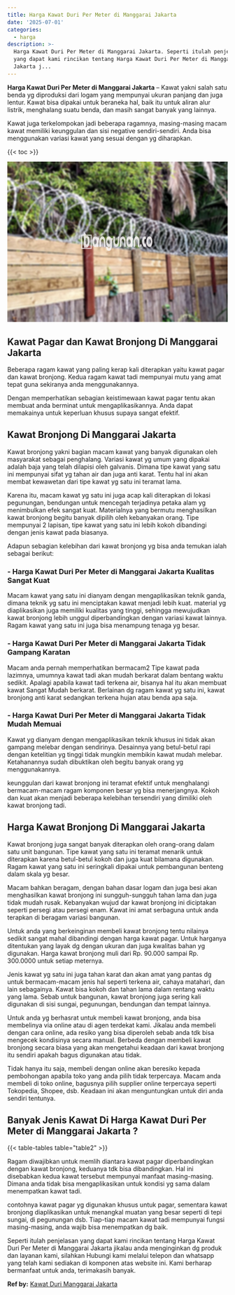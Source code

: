 ```yaml
---
title: Harga Kawat Duri Per Meter di Manggarai Jakarta
date: '2025-07-01'
categories:
  - harga
description: >-
  Harga Kawat Duri Per Meter di Manggarai Jakarta. Seperti itulah penjelasan
  yang dapat kami rincikan tentang Harga Kawat Duri Per Meter di Manggarai
  Jakarta j...
---
```


**Harga Kawat Duri Per Meter di Manggarai Jakarta** – Kawat yakni salah satu benda yg diproduksi dari logam yang mempunyai ukuran panjang dan juga lentur. Kawat bisa dipakai untuk beraneka hal, baik itu untuk aliran alur listrik, menghalang suatu benda, dan masih sangat banyak yang lainnya.

Kawat juga terkelompokan jadi beberapa ragamnya, masing-masing macam kawat memiliki keunggulan dan sisi negative sendiri-sendiri. Anda bisa menggunakan variasi kawat yang sesuai dengan yg diharapkan.

{{< toc >}}

![Harga Kawat Duri Per Meter di Manggarai Jakarta](/images/jual-kawat-murah12.png)

## Kawat Pagar dan Kawat Bronjong Di Manggarai Jakarta

Beberapa ragam kawat yang paling kerap kali diterapkan yaitu kawat pagar dan kawat bronjong. Kedua ragam kawat tadi mempunyai mutu yang amat tepat guna sekiranya anda menggunakannya.

Dengan memperhatikan sebagian keistimewaan kawat pagar tentu akan membuat anda berminat untuk mengaplikasikannya. Anda dapat memakainya untuk keperluan khusus supaya sangat efektif.

## Kawat Bronjong Di Manggarai Jakarta

Kawat bronjong yakni bagian macam kawat yang banyak digunakan oleh masyarakat sebagai penghalang. Variasi kawat yg umum yang dipakai adalah baja yang telah dilapisi oleh galvanis. Dimana tipe kawat yang satu ini mempunyai sifat yg tahan air dan juga anti karat. Tentu hal ini akan membat kewawetan dari tipe kawat yg satu ini teramat lama.

Karena itu, macam kawat yg satu ini juga acap kali diterapkan di lokasi pegunungan, bendungan untuk mencegah terjadinya petaka alam yg menimbulkan efek sangat kuat. Materialnya yang bermutu menghasilkan kawat bronjong begitu banyak dipilih oleh kebanyakan orang. Tipe mempunyai 2 lapisan, tipe kawat yang satu ini lebih kokoh dibandingi dengan jenis kawat pada biasanya.

Adapun sebagian kelebihan dari kawat bronjong yg bisa anda temukan ialah sebagai berikut:

### \- Harga Kawat Duri Per Meter di Manggarai Jakarta Kualitas Sangat Kuat

Macam kawat yang satu ini dianyam dengan mengaplikasikan teknik ganda, dimana teknik yg satu ini menciptakan kawat menjadi lebih kuat. material yg diaplikasikan juga memiliki kualitas yang tinggi, sehingga mewujudkan kawat bronjong lebih unggul diperbandingkan dengan variasi kawat lainnya. Ragam kawat yang satu ini juga bisa menampung tenaga yg besar.

### \- Harga Kawat Duri Per Meter di Manggarai Jakarta Tidak Gampang Karatan

Macam anda pernah memperhatikan bermacam2 Tipe kawat pada lazimnya, umumnya kawat tadi akan mudah berkarat dalam bentang waktu sedikit. Apalagi apabila kawat tadi terkena air, bisanya hal itu akan membuat kawat Sangat Mudah berkarat. Berlainan dg ragam kawat yg satu ini, kawat bronjong anti karat sedangkan terkena hujan atau benda apa saja.

### \- Harga Kawat Duri Per Meter di Manggarai Jakarta Tidak Mudah Memuai

Kawat yg dianyam dengan mengaplikasikan teknik khusus ini tidak akan gampang melebar dengan sendirinya. Desainnya yang betul-betul rapi dengan ketelitian yg tinggi tidak mungkin membikin kawat mudah melebar. Ketahanannya sudah dibuktikan oleh begitu banyak orang yg menggunakannya.

keunggulan dari kawat bronjong ini teramat efektif untuk menghalangi bermacam-macam ragam komponen besar yg bisa menerjangnya. Kokoh dan kuat akan menjadi beberapa kelebihan tersendiri yang dimiliki oleh kawat bronjong tadi.

## Harga Kawat Bronjong Di Manggarai Jakarta

Kawat bronjong juga sangat banyak diterapkan oleh orang-orang dalam satu unit bangunan. Tipe kawat yang satu ini teramat menarik untuk diterapkan karena betul-betul kokoh dan juga kuat bilamana digunakan. Ragam kawat yang satu ini seringkali dipakai untuk pembangunan benteng dalam skala yg besar.

Macam bahkan beragam, dengan bahan dasar logam dan juga besi akan menghasilkan kawat bronjong ini sungguh-sungguh tahan lama dan juga tidak mudah rusak. Kebanyakan wujud dar kawat bronjong ini diciptakan seperti persegi atau persegi enam. Kawat ini amat serbaguna untuk anda terapkan di beragam variasi bangunan.

Untuk anda yang berkeinginan membeli kawat bronjong tentu nilainya sedikit sangat mahal dibandingi dengan harga kawat pagar. Untuk harganya ditentukan yang layak dg dengan ukuran dan juga kwalitas bahan yg digunakan. Harga kawat bronjong muli dari Rp. 90.000 sampai Rp. 300.0000 untuk setiap meternya.

Jenis kawat yg satu ini juga tahan karat dan akan amat yang pantas dg untuk bermacam-macam jenis hal seperti terkena air, cahaya matahari, dan lain sebagainya. Kawat bisa kokoh dan tahan lama dalam rentang waktu yang lama. Sebab untuk bangunan, kawat bronjong juga sering kali digunakan di sisi sungai, pegunungan, bendungan dan tempat lainnya.

Untuk anda yg berhasrat untuk membeli kawat bronjong, anda bisa membelinya via online atau di agen terdekat kami. Jikalau anda membeli dengan cara online, ada resiko yang bisa diperoleh sebab anda tdk bisa mengecek kondisinya secara manual. Berbeda dengan membeli kawat bronjong secara biasa yang akan mengetahui keadaan dari kawat bronjong itu sendiri apakah bagus digunakan atau tidak.

Tidak hanya itu saja, membeli dengan online akan beresiko kepada pembohongan apabila toko yang anda pilih tidak terpercaya. Macam anda membeli di toko online, bagusnya pilih supplier online terpercaya seperti Tokopedia, Shopee, dsb. Keadaan ini akan menguntungkan untuk diri anda sendiri tentunya.

## Banyak Jenis Kawat Di Harga Kawat Duri Per Meter di Manggarai Jakarta ?

{{< table-tables table="table2" >}}

Ragam diwajibkan untuk memlih diantara kawat pagar diperbandingkan dengan kawat bronjong, keduanya tdk bisa dibandingkan. Hal ini disebabkan kedua kawat tersebut mempunyai manfaat masing-masing. Dimana anda tidak bisa mengaplikasikan untuk kondisi yg sama dalam menempatkan kawat tadi.

contohnya kawat pagar yg digunakan khusus untuk pagar, sementara kawat bronjong diaplikasikan untuk menangkal muatan yang besar seperti di tepi sungai, di pegunungan dsb. Tiap-tiap macam kawat tadi mempunyai fungsi masing-masing, anda wajib bisa menempatkan dg baik.

Seperti itulah penjelasan yang dapat kami rincikan tentang Harga Kawat Duri Per Meter di Manggarai Jakarta jikalau anda menginginkan dg produk dan layanan kami, silahkan Hubungi kami melalui telepon dan whatsapp yang telah kami sediakan di komponen atas website ini. Kami berharap bermanfaat untuk anda, terimakasih banyak.

**Ref by:** [Kawat Duri Manggarai Jakarta](https://id.wikipedia.org/wiki/Kawat)
